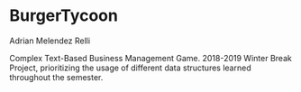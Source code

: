 # BurgerTycoon
Adrian Melendez Relli



Complex Text-Based Business Management Game. 2018-2019 Winter Break Project, prioritizing the usage of different data structures
learned throughout the semester. 
